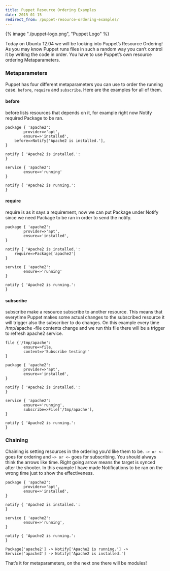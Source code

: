 ```yaml
---
title: Puppet Resource Ordering Examples
date: 2015-01-15
redirect_from: /puppet-resource-ordering-examples/
---
```


{% image "./puppet-logo.png", "Puppet Logo" %}

Today on Ubuntu 12.04 we will be looking into Puppet’s Resource Ordering! As you may know Puppet runs files in such a random way you can’t control it by writing the code in order. You have to use Puppet’s own resource ordering Metaparameters.  

### Metaparameters

Puppet has four different metaparameters you can use to order the running case. `before`, `require` and `subscribe`. Here are the examples for all of them.

#### before

before lists resources that depends on it, for example right now Notify required Package to be ran.

```
package { 'apache2':
        provider=>'apt',
        ensure=>'installed',
	before=>Notify['Apache2 is installed.'],
}
 
notify { 'Apache2 is installed.':
}
 
service { 'apache2':
        ensure=>'running'
}
 
notify { 'Apache2 is running.':
}
```

#### require

require is as it says a requirement, now we can put Package under Notify since we need Package to be ran in order to send the notify.

```
package { 'apache2':
        provider=>'apt',
        ensure=>'installed',
}
 
notify { 'Apache2 is installed.':
	require=>Package['apache2']
}
 
service { 'apache2':
        ensure=>'running'
}
 
notify { 'Apache2 is running.':
}
```

#### subscribe

subscribe make a resource subscribe to another resource. This means that everytime Puppet makes some actual changes to the subscribed resource it will trigger also the subscriber to do changes. On this example every time /tmp/apache -file contents change and we run this file there will be a trigger to refresh apache2 service.

```
file {'/tmp/apache':
        ensure=>file,
        content=>'Subscribe testing!'
}
 
package { 'apache2':
        provider=>'apt',
        ensure=>'installed',
}
 
notify { 'Apache2 is installed.':
}
 
service { 'apache2':
        ensure=>'running',
        subscribe=>File['/tmp/apache'],
}
 
notify { 'Apache2 is running.':
}
```

### Chaining

Chaining is setting resources in the ordering you’d like them to be. `-> or <-` goes for ordering and `~> or <~` goes for subscribing. You should always think the arrows like time. Right going arrow means the target is synced after the shooter. In this example I have made Notifications to be ran on the wrong time just to show the effectiveness.

```
package { 'apache2':
        provider=>'apt',
        ensure=>'installed',
}
 
notify { 'Apache2 is installed.':
}
 
service { 'apache2':
        ensure=>'running',
}
 
notify { 'Apache2 is running.':
}
 
Package['apache2'] -> Notify['Apache2 is running.'] -> Service['apache2'] -> Notify['Apache2 is installed.']
```

That’s it for metaparameters, on the next one there will be modules!